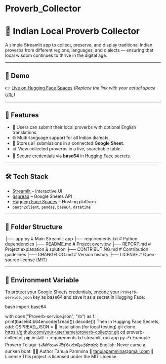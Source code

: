 # Proverb_Collector
# 📜 Indian Local Proverb Collector

A simple Streamlit app to collect, preserve, and display traditional Indian proverbs from different regions, languages, and dialects — ensuring that local wisdom continues to thrive in the digital age.

---

## 🚀 Demo

👉 [Live on Hugging Face Spaces](https://huggingface.co/spaces/TanujaPammina/Proverb_Collector)
*(Replace the link with your actual space URL)*

---

## 📌 Features

- 📝 Users can submit their local proverbs with optional English translations.
- 🌐 Multi-language support for all Indian dialects.
- 🧾 Stores all submissions in a connected **Google Sheet**.
- 📊 View collected proverbs in a live, searchable table.
- 🔐 Secure credentials via **base64** in Hugging Face secrets.

---

## 🛠️ Tech Stack

- [Streamlit](https://streamlit.io/) – Interactive UI
- [gspread](https://github.com/burnash/gspread) – Google Sheets API
- [Hugging Face Spaces](https://huggingface.co/spaces) – Hosting platform
- `oauth2client`, `pandas`, `base64`, `datetime`

---

## 📂 Folder Structure
├── app.py # Main Streamlit app
├── requirements.txt # Python dependencies
├── README.md # Project overview
├── REPORT.md # Project explanation & solution
├── CONTRIBUTING.md # Contribution guidelines
├── CHANGELOG.md # Version history
├── LICENSE # Open-source license (MIT)

---

## 🔐 Environment Variable

To protect your Google Sheets credentials, encode your `Proverb-service.json` key as base64 and save it as a secret in Hugging Face:

bash
import base64

with open("Proverb-service.json", "rb") as f:
    print(base64.b64encode(f.read()).decode())
Then in Hugging Face Secrets, add:
GSPREAD_JSON = <your base64 string here>
🧪 Installation (for local testing)
git clone https://github.com/your-username/proverb-collector.git
cd proverb-collector
pip install -r requirements.txt
streamlit run app.py
✍️ Example Proverb
Telugu: ఓడిపోయిన నౌకను దూషించకూడదు
English: Never curse a sunken boat.
🙋‍♀️ Author
Tanuja Pammina
📧 tanujapammina@gmail.com
📃 License
This project is licensed under the MIT License.




